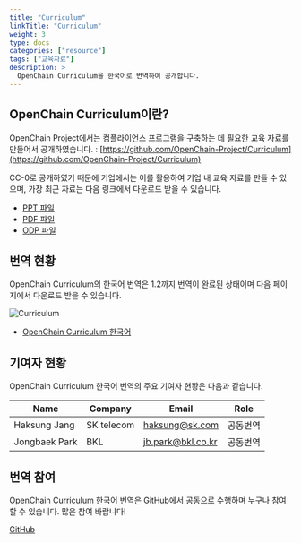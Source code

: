 ```yaml
---
title: "Curriculum"
linkTitle: "Curriculum"
weight: 3
type: docs
categories: ["resource"]
tags: ["교육자료"]
description: >
  OpenChain Curriculum을 한국어로 번역하여 공개합니다.
---
```



## OpenChain Curriculum이란?

OpenChain Project에서는 컴플라이언스 프로그램을 구축하는 데 필요한 교육 자료를 만들어서 공개하였습니다. : [https://github.com/OpenChain-Project/Curriculum](https://github.com/OpenChain-Project/Curriculum)

CC-0로 공개하였기 때문에 기업에서는 이를 활용하여 기업 내 교육 자료를 만들 수 있으며, 가장 최근 자료는 다음 링크에서 다운로드 받을 수 있습니다. 

* [PPT 파일](https://github.com/OpenChain-Project/curriculum/raw/master/slides/openchain-curriculum-for-2-0.pptx)
* [PDF 파일](https://github.com/OpenChain-Project/curriculum/raw/master/slides/openchain-curriculum-for-2-0.pdf)
* [ODP 파일](https://github.com/OpenChain-Project/curriculum/raw/master/slides/openchain-curriculum-for-2-0.odp)


## 번역 현황

OpenChain Curriculum의 한국어 번역은 1.2까지 번역이 완료된 상태이며 다음 페이지에서 다운로드 받을 수 있습니다. 

![Curriculum](curr.png) 

* [OpenChain Curriculum 한국어](https://github.com/OpenChain-Project/Curriculum-Translation-KR/tree/master/release/1.2)

## 기여자 현황 

OpenChain Curriculum 한국어 번역의 주요 기여자 현황은 다음과 같습니다. 

| Name            | Company           | Email | Role |
|-------------------|-----------------|------|------|
| Haksung Jang   | SK telecom  | haksung@sk.com | 공동번역 |
| Jongbaek Park  | BKL | jb.park@bkl.co.kr | 공동번역 | 

## 번역 참여

OpenChain Curriculum 한국어 번역은 GitHub에서 공동으로 수행하며 누구나 참여할 수 있습니다. 많은 참여 바랍니다!
<div class="mx-auto">
	<a class="btn btn-lg btn-secondary mr-3 mb-4" href="https://github.com/OpenChain-Project/Curriculum-Translation-KR">
		GitHub <i class="fab fa-github ml-2 "></i>
	</a>
</div>

